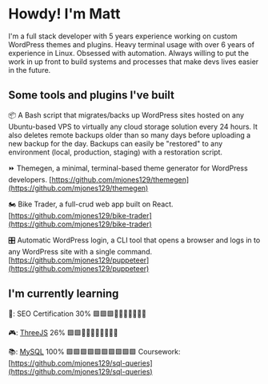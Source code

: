 # Howdy! I'm Matt

I'm a full stack developer with 5 years experience working on custom WordPress themes and plugins. Heavy terminal usage with over 6 years of experience in Linux. Obsessed with automation. Always willing to put the work in up front to build systems and processes that make devs lives easier in the future.

## Some tools and plugins I've built

📦 A Bash script that migrates/backs up WordPress sites hosted on any Ubuntu-based VPS to virtually any cloud storage solution every 24 hours. It also deletes remote backups older than so many days before uploading a new backup for the day. Backups can easily be "restored" to any environment (local, production, staging) with a restoration script.

:fast_forward: Themegen, a minimal, terminal-based theme generator for WordPress developers. [https://github.com/mjones129/themegen](https://github.com/mjones129/themegen)

🏍️ Bike Trader, a full-crud web app built on React. [https://github.com/mjones129/bike-trader](https://github.com/mjones129/bike-trader)

:control_knobs: Automatic WordPress login, a CLI tool that opens a browser and logs in to any WordPress site with a single command. [https://github.com/mjones129/puppeteer](https://github.com/mjones129/puppeteer)

## I'm currently learning

🔎: SEO Certification 30% 🟩🟩🟩🔳🔳🔳🔳🔳🔳🔳

🎮: [ThreeJS](https://threejs.org) 26% 🟩🟩🔳🔳🔳🔳🔳🔳🔳🔳 

📚: [MySQL](https://mysql.com) 100% 🟩🟩🟩🟩🟩🟩🟩🟩🟩🟩 Coursework: [https://github.com/mjones129/sql-queries](https://github.com/mjones129/sql-queries)


